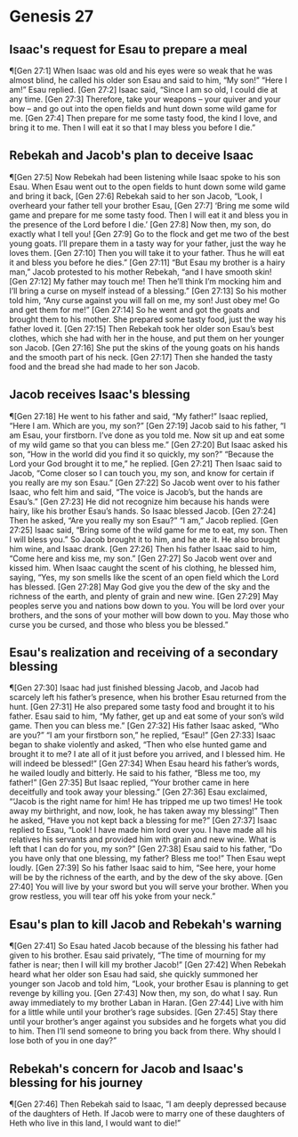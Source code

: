 # Genesis 27

## Isaac's request for Esau to prepare a meal
¶[Gen 27:1] When Isaac was old and his eyes were so weak that he was almost blind, he called his older son Esau and said to him, “My son!” “Here I am!” Esau replied.
[Gen 27:2] Isaac said, “Since I am so old, I could die at any time.
[Gen 27:3] Therefore, take your weapons – your quiver and your bow – and go out into the open fields and hunt down some wild game for me.
[Gen 27:4] Then prepare for me some tasty food, the kind I love, and bring it to me. Then I will eat it so that I may bless you before I die.”

## Rebekah and Jacob's plan to deceive Isaac
¶[Gen 27:5] Now Rebekah had been listening while Isaac spoke to his son Esau. When Esau went out to the open fields to hunt down some wild game and bring it back,
[Gen 27:6] Rebekah said to her son Jacob, “Look, I overheard your father tell your brother Esau,
[Gen 27:7] ‘Bring me some wild game and prepare for me some tasty food. Then I will eat it and bless you in the presence of the Lord before I die.’
[Gen 27:8] Now then, my son, do exactly what I tell you!
[Gen 27:9] Go to the flock and get me two of the best young goats. I’ll prepare them in a tasty way for your father, just the way he loves them.
[Gen 27:10] Then you will take it to your father. Thus he will eat it and bless you before he dies.”
[Gen 27:11] “But Esau my brother is a hairy man,” Jacob protested to his mother Rebekah, “and I have smooth skin!
[Gen 27:12] My father may touch me! Then he’ll think I’m mocking him and I’ll bring a curse on myself instead of a blessing.”
[Gen 27:13] So his mother told him, “Any curse against you will fall on me, my son! Just obey me! Go and get them for me!”
[Gen 27:14] So he went and got the goats and brought them to his mother. She prepared some tasty food, just the way his father loved it.
[Gen 27:15] Then Rebekah took her older son Esau’s best clothes, which she had with her in the house, and put them on her younger son Jacob.
[Gen 27:16] She put the skins of the young goats on his hands and the smooth part of his neck.
[Gen 27:17] Then she handed the tasty food and the bread she had made to her son Jacob.

## Jacob receives Isaac's blessing
¶[Gen 27:18] He went to his father and said, “My father!” Isaac replied, “Here I am. Which are you, my son?”
[Gen 27:19] Jacob said to his father, “I am Esau, your firstborn. I’ve done as you told me. Now sit up and eat some of my wild game so that you can bless me.”
[Gen 27:20] But Isaac asked his son, “How in the world did you find it so quickly, my son?” “Because the Lord your God brought it to me,” he replied.
[Gen 27:21] Then Isaac said to Jacob, “Come closer so I can touch you, my son, and know for certain if you really are my son Esau.”
[Gen 27:22] So Jacob went over to his father Isaac, who felt him and said, “The voice is Jacob’s, but the hands are Esau’s.”
[Gen 27:23] He did not recognize him because his hands were hairy, like his brother Esau’s hands. So Isaac blessed Jacob.
[Gen 27:24] Then he asked, “Are you really my son Esau?” “I am,” Jacob replied.
[Gen 27:25] Isaac said, “Bring some of the wild game for me to eat, my son. Then I will bless you.” So Jacob brought it to him, and he ate it. He also brought him wine, and Isaac drank.
[Gen 27:26] Then his father Isaac said to him, “Come here and kiss me, my son.”
[Gen 27:27] So Jacob went over and kissed him. When Isaac caught the scent of his clothing, he blessed him, saying, “Yes, my son smells like the scent of an open field which the Lord has blessed.
[Gen 27:28] May God give you the dew of the sky and the richness of the earth, and plenty of grain and new wine.
[Gen 27:29] May peoples serve you and nations bow down to you. You will be lord over your brothers, and the sons of your mother will bow down to you. May those who curse you be cursed, and those who bless you be blessed.”

## Esau's realization and receiving of a secondary blessing
¶[Gen 27:30] Isaac had just finished blessing Jacob, and Jacob had scarcely left his father’s presence, when his brother Esau returned from the hunt.
[Gen 27:31] He also prepared some tasty food and brought it to his father. Esau said to him, “My father, get up and eat some of your son’s wild game. Then you can bless me.”
[Gen 27:32] His father Isaac asked, “Who are you?” “I am your firstborn son,” he replied, “Esau!”
[Gen 27:33] Isaac began to shake violently and asked, “Then who else hunted game and brought it to me? I ate all of it just before you arrived, and I blessed him. He will indeed be blessed!”
[Gen 27:34] When Esau heard his father’s words, he wailed loudly and bitterly. He said to his father, “Bless me too, my father!”
[Gen 27:35] But Isaac replied, “Your brother came in here deceitfully and took away your blessing.”
[Gen 27:36] Esau exclaimed, “‘Jacob is the right name for him! He has tripped me up two times! He took away my birthright, and now, look, he has taken away my blessing!” Then he asked, “Have you not kept back a blessing for me?”
[Gen 27:37] Isaac replied to Esau, “Look! I have made him lord over you. I have made all his relatives his servants and provided him with grain and new wine. What is left that I can do for you, my son?”
[Gen 27:38] Esau said to his father, “Do you have only that one blessing, my father? Bless me too!” Then Esau wept loudly.
[Gen 27:39] So his father Isaac said to him, “See here, your home will be by the richness of the earth, and by the dew of the sky above.
[Gen 27:40] You will live by your sword but you will serve your brother. When you grow restless, you will tear off his yoke from your neck.”

## Esau's plan to kill Jacob and Rebekah's warning
¶[Gen 27:41] So Esau hated Jacob because of the blessing his father had given to his brother. Esau said privately, “The time of mourning for my father is near; then I will kill my brother Jacob!”
[Gen 27:42] When Rebekah heard what her older son Esau had said, she quickly summoned her younger son Jacob and told him, “Look, your brother Esau is planning to get revenge by killing you.
[Gen 27:43] Now then, my son, do what I say. Run away immediately to my brother Laban in Haran.
[Gen 27:44] Live with him for a little while until your brother’s rage subsides.
[Gen 27:45] Stay there until your brother’s anger against you subsides and he forgets what you did to him. Then I’ll send someone to bring you back from there. Why should I lose both of you in one day?”

## Rebekah's concern for Jacob and Isaac's blessing for his journey
¶[Gen 27:46] Then Rebekah said to Isaac, “I am deeply depressed because of the daughters of Heth. If Jacob were to marry one of these daughters of Heth who live in this land, I would want to die!”
